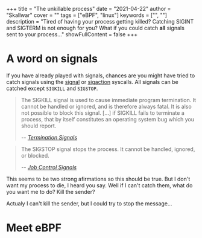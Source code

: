 +++
title = "The unkillable process"
date = "2021-04-22"
author = "Skallwar"
cover = ""
tags = ["eBPF", "linux"]
keywords = ["", ""]
description = "Tired of having your process getting killed? Catching SIGINT and SIGTERM is not enough for you? What if you could catch **all** signals sent to your process..."
showFullContent = false
+++

# A word on signals
If you have already played with signals, chances are you might have tried to
catch signals using the 
[signal](https://man7.org/linux/man-pages/man2/signal.2.html) or 
[sigaction](https://man7.org/linux/man-pages/man2/sigaction.2.html) syscalls.
All signals can be catched except ``SIGKILL`` and ``SIGSTOP``.

> The SIGKILL signal is used to cause immediate program termination. It cannot be handled or ignored, and is therefore always fatal. It is also not possible to block this signal. [...] if SIGKILL fails to terminate a process, that by itself constitutes an operating system bug which you should report.
>
> -- <cite>[Termination Signals](https://www.gnu.org/software/libc/manual/html_node/Termination-Signals.html)</cite>

> The SIGSTOP signal stops the process. It cannot be handled, ignored, or blocked.
>
> -- <cite>[Job Control Signals](https://www.gnu.org/software/libc/manual/html_node/Job-Control-Signals.html)</cite>

This seems to be two strong afirmations so this should be true. But I don't 
want my process to die, I heard you say. Well if I can't catch them, what do 
you want me to do? Kill the sender?

Actualy I can't kill the sender, but I could try to stop the message...

# Meet eBPF
